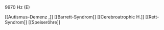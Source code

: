9970 Hz (E)

[[Autismus-Demenz ,]]
[[Barrett-Syndrom]]
[[Cerebroatrophic H.]]
[[Rett-Syndrom]]
[[Speiseröhre]]